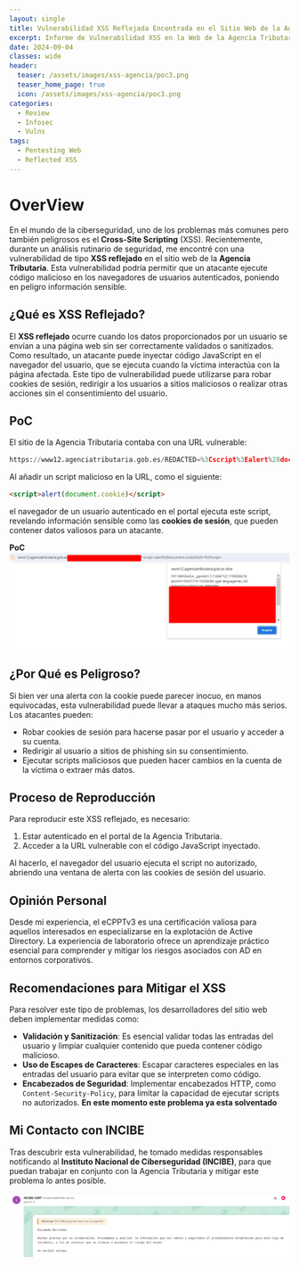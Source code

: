```yaml
---
layout: single
title: Vulnerabilidad XSS Reflejada Encontrada en el Sitio Web de la Agencia Tributaria
excerpt: Informe de Vulnerabilidad XSS en la Web de la Agencia Tributaria
date: 2024-09-04
classes: wide
header:
  teaser: /assets/images/xss-agencia/poc3.png
  teaser_home_page: true
  icon: /assets/images/xss-agencia/poc3.png
categories:
  - Review
  - Infosec
  - Vulns
tags:
  - Pentesting Web
  - Reflected XSS
---
```


# OverView

En el mundo de la ciberseguridad, uno de los problemas más comunes pero también peligrosos es el **Cross-Site Scripting** (XSS). Recientemente, durante un análisis rutinario de seguridad, me encontré con una vulnerabilidad de tipo **XSS reflejado** en el sitio web de la **Agencia Tributaria**. Esta vulnerabilidad podría permitir que un atacante ejecute código malicioso en los navegadores de usuarios autenticados, poniendo en peligro información sensible.

## ¿Qué es XSS Reflejado?

El **XSS reflejado** ocurre cuando los datos proporcionados por un usuario se envían a una página web sin ser correctamente validados o sanitizados. Como resultado, un atacante puede inyectar código JavaScript en el navegador del usuario, que se ejecuta cuando la víctima interactúa con la página afectada. Este tipo de vulnerabilidad puede utilizarse para robar cookies de sesión, redirigir a los usuarios a sitios maliciosos o realizar otras acciones sin el consentimiento del usuario.

## PoC

El sitio de la Agencia Tributaria contaba con una URL vulnerable:

```python
https://www12.agenciatributaria.gob.es/REDACTED=%3Cscript%3Ealert%28document.cookie%29%3C%2Fscript%3E
```

Al añadir un script malicioso en la URL, como el siguiente:

```html
<script>alert(document.cookie)</script>
```
el navegador de un usuario autenticado en el portal ejecuta este script, revelando información sensible como las **cookies de sesión**, que pueden contener datos valiosos para un atacante.

**PoC**
![](/assets/images/xss-agencia/poc1.png)

## ¿Por Qué es Peligroso?

Si bien ver una alerta con la cookie puede parecer inocuo, en manos equivocadas, esta vulnerabilidad puede llevar a ataques mucho más serios. Los atacantes pueden:

- Robar cookies de sesión para hacerse pasar por el usuario y acceder a su cuenta.
- Redirigir al usuario a sitios de phishing sin su consentimiento.
- Ejecutar scripts maliciosos que pueden hacer cambios en la cuenta de la víctima o extraer más datos.

## Proceso de Reproducción

Para reproducir este XSS reflejado, es necesario:

1. Estar autenticado en el portal de la Agencia Tributaria.
2. Acceder a la URL vulnerable con el código JavaScript inyectado.

Al hacerlo, el navegador del usuario ejecuta el script no autorizado, abriendo una ventana de alerta con las cookies de sesión del usuario.

## Opinión Personal

Desde mi experiencia, el eCPPTv3 es una certificación valiosa para aquellos interesados en especializarse en la explotación de Active Directory. La experiencia de laboratorio ofrece un aprendizaje práctico esencial para comprender y mitigar los riesgos asociados con AD en entornos corporativos.

## Recomendaciones para Mitigar el XSS

Para resolver este tipo de problemas, los desarrolladores del sitio web deben implementar medidas como:

- **Validación y Sanitización**: Es esencial validar todas las entradas del usuario y limpiar cualquier contenido que pueda contener código malicioso.
- **Uso de Escapes de Caracteres**: Escapar caracteres especiales en las entradas del usuario para evitar que se interpreten como código.
- **Encabezados de Seguridad**: Implementar encabezados HTTP, como `Content-Security-Policy`, para limitar la capacidad de ejecutar scripts no autorizados.
**En este momento este problema ya esta solventado**

## Mi Contacto con INCIBE

Tras descubrir esta vulnerabilidad, he tomado medidas responsables notificando al **Instituto Nacional de Ciberseguridad (INCIBE)**, para que puedan trabajar en conjunto con la Agencia Tributaria y mitigar este problema lo antes posible.

![](/assets/images/xss-agencia/poc2.png)
